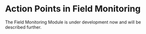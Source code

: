 # Action Points in Field Monitoring

The Field Monitoring Module is under development now and will be described further.  



